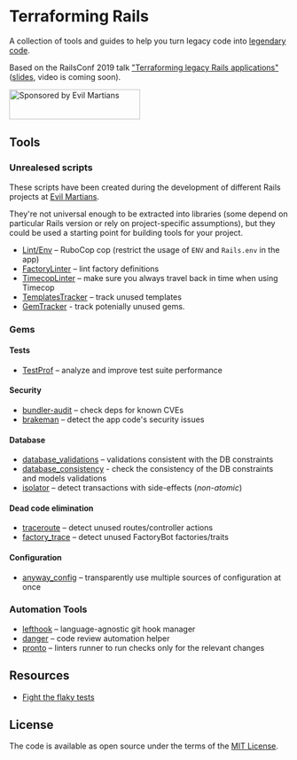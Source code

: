 # Terraforming Rails

A collection of tools and guides to help you turn legacy code into [legendary code](https://twitter.com/cackhanded/status/1019216124729352192?s=21).

Based on the RailsConf 2019 talk ["Terraforming legacy Rails applications"](https://railsconf.com/program/sessions#session-832) ([slides](https://speakerdeck.com/palkan/railsconf-2019-terraforming-legacy-rails-applications), video is coming soon).

<a href="https://evilmartians.com/">
<img src="https://evilmartians.com/badges/sponsored-by-evil-martians.svg" alt="Sponsored by Evil Martians" width="236" height="54"></a>

## Tools

### Unrealesed scripts

These scripts have been created during the development of different Rails projects at [Evil Martians](http://evilmartians.com).

They're not universal enough to be extracted into libraries (some depend on particular Rails version or rely on project-specific assumptions), but they could be used a starting point for building tools for your project.

- [Lint/Env](./tools/lint_env) – RuboCop cop (restrict the usage of `ENV` and `Rails.env` in the app)
- [FactoryLinter](./tools/factory_linter) – lint factory definitions
- [TimecopLinter](./tools/timecop_linter) – make sure you always travel back in time when using Timecop
- [TemplatesTracker](./tools/templates_tracker) – track unused templates
- [GemTracker](./tools/gem_tracker) - track potenially unused gems.

### Gems

#### Tests
- [TestProf](http://test-prof.evilmartians.io) – analyze and improve test suite performance

#### Security
- [bundler-audit](https://github.com/rubysec/bundler-audit) – check deps for known CVEs
- [brakeman](https://brakemanscanner.org) – detect the app code's security issues

#### Database
- [database_validations](https://github.com/toptal/database_validations) – validations consistent with the DB constraints
- [database_consistency](https://github.com/djezzzl/database_consistency) - check the consistency of the DB constraints and models validations
- [isolator](https://github.com/palkan/isolator) – detect transactions with side-effects (_non-atomic_)

#### Dead code elimination

- [traceroute](https://github.com/amatsuda/traceroute) – detect unused routes/controller actions
- [factory_trace](https://github.com/djezzzl/factory_trace) – detect unused FactoryBot factories/traits

#### Configuration
- [anyway_config](https://github.com/palkan/anyway_config) – transparently use multiple sources of configuration at once

### Automation Tools

- [lefthook](https://github.com/Arkweid/lefthook) – language-agnostic git hook manager
- [danger](http://danger.systems) – code review automation helper
- [pronto](https://github.com/prontolabs/pronto) – linters runner to run checks only for the relevant changes

## Resources

- [Fight the flaky tests](./guides/flaky.md)

## License

The code is available as open source under the terms of the [MIT License](http://opensource.org/licenses/MIT).
